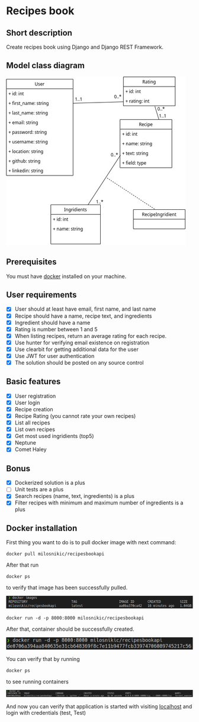 # Recipes book

## Short description
Create recipes book using Django and Django REST Framework.

## Model class diagram
![model class diagram](images/class_diagram.jpg)

## Prerequisites
You must have [docker](https://docs.docker.com/get-docker/) installed on your machine.

## User requirements
- [x] User should at least have email, first name, and last name
- [x] Recipe should have a name, recipe text, and ingredients
- [x] Ingredient should have a name
- [x] Rating is number between 1 and 5
- [x] When listing recipes, return an average rating for each recipe.
- [x] Use hunter for verifying email existence on registration
- [x] Use clearbit for getting additional data for the user
- [x] Use JWT for user authentication
- [x] The solution should be posted on any source control

## Basic features
- [x] User registration
- [x] User login
- [x] Recipe creation
- [x] Recipe Rating (you cannot rate your own recipes)
- [x] List all recipes
- [x] List own recipes
- [x] Get most used ingridients (top5)
- [x] Neptune
- [x] Comet Haley

## Bonus
- [x] Dockerized solution is a plus
- [ ] Unit tests are a plus
- [x] Search recipes (name, text, ingredients) is a plus
- [x] Filter recipes with minimum and maximum number of ingredients is a plus

## Docker installation
First thing you want to do is to pull docker image with next command:
```
docker pull milosnikic/recipesbookapi
```

After that run

```
docker ps
```
to verify that image has been successfully pulled.

![docker image](images/docker-images.png)

```
docker run -d -p 8000:8000 milosnikic/recipesbookapi
```
After that, container should be successfully created.

![docker run](images/docker-run.png)

You can verify that by running
```
docker ps
```

to see running containers

![docker ps](images/docker-ps.png)

And now you can verify that application is started with visiting [localhost](http://localhost:8000/admin) and login with credentials (test, Test)
